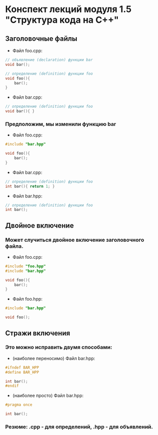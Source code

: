 <h1>Конспект лекций модуля 1.5 "Структура кода на C++"</h1>

<h2>Заголовочные файлы</h2>

+ Файл foo.cpp:
```c++
// объявление (declaration) функции bar
void bar();

// определение (definition) функции foo
void foo(){
    bar();
}
```

+ Файл bar.cpp:
```c++
// определение (definition) функции foo
void bar(){ }
```

<h3>Предположим, мы изменили функцию bar</h3>

+ Файл foo.cpp:
```c++
#include "bar.hpp"

void foo(){
    bar();
}
```

+ Файл bar.cpp:
```c++
// определение (definition) функции foo
int bar(){ return 1; }
```

+ Файл bar.hpp:
```c++
// определение (definition) функции foo
int bar();
```

<h2>Двойное включение</h2>
<h3>Может случиться двойное включение заголовочного файла.</h3>

+ Файл foo.cpp:
```c++
#include "foo.hpp"
#include "bar.hpp"

void foo(){
    bar();
}
```

+ Файл foo.hpp:
```c++
#include "bar.hpp"

void foo();
```

<h2>Стражи включения</h2>
<h3>Это можно исправить двумя способами:</h3>

+ (наиболее переносимо) Файл bar.hpp:
```c++
#ifndef BAR_HPP
#define BAR_HPP

int bar();
#endif
```

+ (наиболее просто) Файл bar.hpp:
```c++
#pragma once

int bar();
```

<h3>Резюме: .cpp - для определений, .hpp - для объявлений.</h3>

